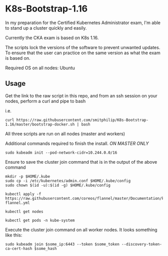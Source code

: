 # K8s-Bootstrap-1.16
In my preparation for the Certified Kubernetes Administrator exam, I'm able to stand up a cluster quickly and easily.

Currently the CKA exam is based on K8s 1.16. 

The scripts lock the versions of the software to prevent unwanted updates. To ensure that the user can practice on the same version as what the exam is based on.

Required OS on all nodes: Ubuntu

## Usage
Get the link to the raw script in this repo, and from an ssh session on your nodes, perform a curl and pipe to bash

i.e. 
```
curl https://raw.githubusercontent.com/smitphilip/K8s-Bootstrap-1.16/master/bootstrap-docker.sh | bash
```
All three scripts are run on all nodes (master and workers)

Additional commands required to finish the install. *ON MASTER ONLY*

`sudo kubeadm init --pod-network-cidr=10.244.0.0/16`

Ensure to save the cluster join command that is in the output of the above command 
```
mkdir -p $HOME/.kube
sudo cp -i /etc/kubernetes/admin.conf $HOME/.kube/config
sudo chown $(id -u):$(id -g) $HOME/.kube/config

kubectl apply -f https://raw.githubusercontent.com/coreos/flannel/master/Documentation/kube-flannel.yml

kubectl get nodes

kubectl get pods -n kube-system
```
Execute the cluster join command on all worker nodes. It looks something like this:

`sudo kubeadm join $some_ip:6443 --token $some_token --discovery-token-ca-cert-hash $some_hash`
